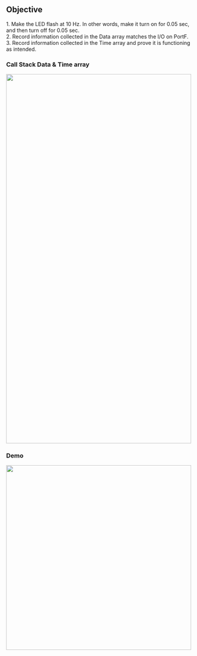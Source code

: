 
<h2>Objective</h2>
1. Make the LED flash at 10 Hz. In other words, make it turn on for 0.05 sec, and then turn off for 0.05 sec. 
<br>
2. Record information collected in the Data array matches the I/O on PortF. 
<br>
3. Record information collected in the Time array and prove it is functioning as intended.
<br>


<h3>Call Stack Data & Time array</h3>
<img src = "https://user-images.githubusercontent.com/109411385/208868930-ad565a39-1bf1-45a8-a093-206bd5f60468.png" width="500px" height="1000px">


<h3>Demo</h3>
<img src = "https://user-images.githubusercontent.com/109411385/208872529-4b9082cb-5d54-4b3a-a4a2-90d5d17a9200.gif" width="500px" height="500px">
